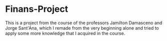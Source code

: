 # Finans-Project
 This is a project from the course of the professors Jamilton Damasceno and Jorge Sant'Ana, which I remade from the very beginning alone and tried to apply some more knowledge that I acquired in the course.
